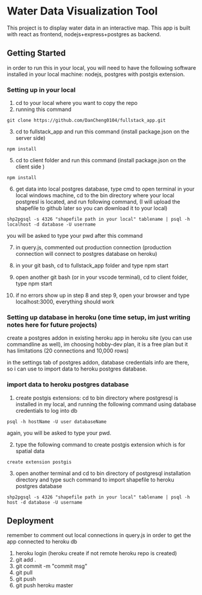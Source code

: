 # Water Data Visualization Tool
This project is to display water data in an interactive map. This app is built with react as frontend, nodejs+express+postgres as backend.

## Getting Started
in order to run this in your local, you will need to have the following software installed in your local machine: nodejs, postgres with postgis extension.

### Setting up in your local
1. cd to your local where you want to copy the repo
2. running this command
```
git clone https://github.com/DanCheng0104/fullstack_app.git
```
3. cd to fullstack_app and run this command (install package.json on the server side)
```
npm install
```
5. cd to client folder and run this command (install package.json on the client side )
```
npm install
```
6. get data into local postgres database, type cmd to open terminal in your local windows machine, cd to the bin directory where your local postgresl is located, and run following command, (I will upload the shapefile to github later so you can download it to your local)
```
shp2pgsql -s 4326 "shapefile path in your local" tablename | psql -h localhost -d database -U username
```
you will be asked to type your pwd after this command

7. in query.js, commented out production connection (production connection will connect to postgres database on heroku)

8. in your git bash, cd to fullstack_app folder and type npm start
9. open another git bash (or in your vscode terminal), cd to client folder, type npm start
10. if no errors show up in step 8 and step 9, open your browser and type localhost:3000, everything should work

### Setting up database in heroku (one time setup, im just writing notes here for future projects)
create a postgres addon in existing heroku app in heroku site (you can use commandline as well), im choosing hobby-dev plan, it is a free plan but it has limitations (20 connections and 10,000 rows)

in the settings tab of postgres addon, database credentials info are there, so i can use to import data to heroku postgres database.

### import data to heroku postgres database
1. create postgis extensions: cd to bin directory where postgresql is installed in my local, and running the following command using database credentials to log into db
```
psql -h hostName -U user databaseName
```
again, you will be asked to type your pwd.

2. type the following command to create postgis extension which is for spatial data
```
create extension postgis
```

3. open another terminal and cd to bin directory of postgresql installation directory and type such command to import shapefile to heroku postgres database
```
shp2pgsql -s 4326 "shapefile path in your local" tablename | psql -h host -d database -U username
```

## Deployment

remember to comment out local connections in query.js in order to get the app connected to heroku db
1. heroku login (heroku create if not remote heroku repo is created)
2. git add .
3. git commit -m "commit msg"
4. git pull
5. git push
6. git push heroku master 
